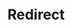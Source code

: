 ﻿---
layout: src/layouts/Redirect.astro
title: Redirect
redirect: https://octopus.com/docs/deployments/patterns/elastic-and-transient-environments/immutable-infrastructure
pubDate:  2023-01-01
navSearch: false
navSitemap: false
navMenu: false
---
